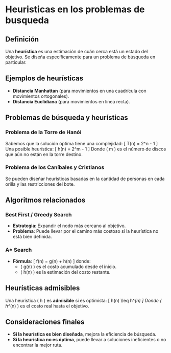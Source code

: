 # Heuristicas en los problemas de busqueda

## Definición
Una **heurística** es una estimación de cuán cerca está un estado del objetivo. Se diseña específicamente para un problema de búsqueda en particular.

## Ejemplos de heurísticas
- **Distancia Manhattan** (para movimientos en una cuadrícula con movimientos ortogonales).
- **Distancia Euclidiana** (para movimientos en línea recta).

## Problemas de búsqueda y heurísticas

### Problema de la Torre de Hanói
Sabemos que la solución óptima tiene una complejidad:
\[ T(n) = 2^n - 1 \]
Una posible heurística:
\[ h(n) = 2^m - 1 \]
Donde \( m \) es el número de discos que aún no están en la torre destino.

### Problema de los Caníbales y Cristianos
Se pueden diseñar heurísticas basadas en la cantidad de personas en cada orilla y las restricciones del bote.

## Algoritmos relacionados

### Best First / Greedy Search
- **Estrategia**: Expandir el nodo más cercano al objetivo.
- **Problema**: Puede llevar por el camino más costoso si la heurística no está bien definida.

### A* Search
- **Fórmula**:
  \[ f(n) = g(n) + h(n) \]
  donde:
  - \( g(n) \) es el costo acumulado desde el inicio.
  - \( h(n) \) es la estimación del costo restante.

## Heurísticas admisibles
Una heurística \( h \) es **admisible** si es optimista:
\[ h(n) \leq h^*(n) \]
Donde \( h^*(n) \) es el costo real hasta el objetivo.

## Consideraciones finales
- **Si la heurística es bien diseñada**, mejora la eficiencia de búsqueda.
- **Si la heurística no es óptima**, puede llevar a soluciones ineficientes o no encontrar la mejor ruta.
